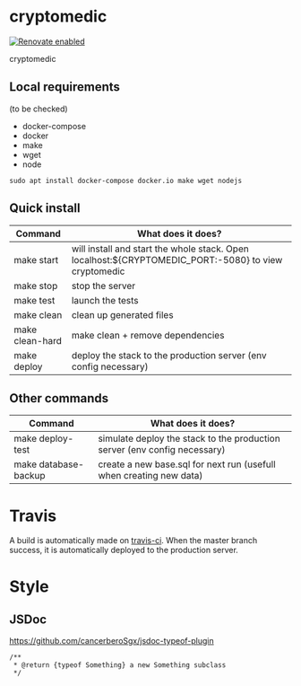# cryptomedic

[![Renovate enabled](https://img.shields.io/badge/renovate-enabled-brightgreen.svg)](https://renovatebot.com/)

cryptomedic

## Local requirements

(to be checked)

- docker-compose
- docker
- make
- wget
- node

```lang=bash
sudo apt install docker-compose docker.io make wget nodejs
```

## Quick install

| Command    | What does it does?
|------------|----------------------
| make start | will install and start the whole stack. Open localhost:${CRYPTOMEDIC_PORT:-5080} to view cryptomedic
| make stop  | stop the server
| make test  | launch the tests
| make clean | clean up generated files
| make clean-hard | make clean + remove dependencies
| make deploy | deploy the stack to the production server (env config necessary)

## Other commands

| Command    | What does it does?
|------------|----------------------
| make deploy-test | simulate deploy the stack to the production server (env config necessary)
| make database-backup | create a new base.sql for next run (usefull when creating new data)

# Travis

A build is automatically made on [travis-ci](http://www.travis-ci.com/jehon/cryptomedic).
When the master branch success, it is automatically deployed to the production server.

# Style

## JSDoc
https://github.com/cancerberoSgx/jsdoc-typeof-plugin

```lang=javascript
/**
 * @return {typeof Something} a new Something subclass
 */
```
